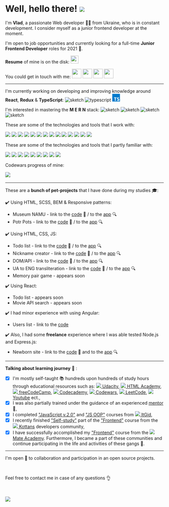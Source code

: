 # Well, hello there! <img src="https://media.giphy.com/media/hvRJCLFzcasrR4ia7z/giphy.gif" width="25px">

I'm **Vlad**, a passionate Web developer 👨‍💻 from Ukraine, who is in constant development. I consider myself as a junior frontend developer at the moment. 

I'm open to job opportunities and currently looking for a full-time **Junior Frontend Developer** roles for 2021 🚀.

**Resume** of mine is on the disk: <a target="blank" href="https://docs.google.com/document/d/1b6_NxlZVNVDxBH2KlKwxs7kGNBxulaz1eVIOf64qUCY/edit"><img src="https://www.vectorlogo.zone/logos/google_drive/google_drive-icon.svg" height="25" width="25"></a>

<p>You could get in touch with me: 
  <a target="blank" href="https://www.linkedin.com/in/vlad-piatyhor-8b227b113"><img src="https://www.vectorlogo.zone/logos/linkedin/linkedin-icon.svg" height="30" width="30"></a> <a target="blank" href="https://join.skype.com/invite/vTTFQ6hD9T2V"><img src="https://www.vectorlogo.zone/logos/skype/skype-tile.svg" height="30" width="30"></a> <a target="blank" href="https://t.me/VladPiatyhor"><img src="https://www.vectorlogo.zone/logos/telegram/telegram-tile.svg" height="30" width="30"></a> <a target="blank" href="mailto:vlad.piatyhor@gmail.com"><img src="https://www.vectorlogo.zone/logos/gmail/gmail-icon.svg" height="30" width="30"></a>
</p>

***

I'm currently working on developing and improving knowledge around **React**, **Redux** & **TypeScript**: <img src="https://www.vectorlogo.zone/logos/reactjs/reactjs-icon.svg" alt="sketch" width="25" height="25"/> <img src="https://camo.githubusercontent.com/fa9e6862458a3f719c8be00fa538a8cea8e4f0c1ea32147fe55c566b0e5f021e/68747470733a2f2f72656475782e6a732e6f72672f696d672f72656475782e737667" alt="typescript" width="25" height="25"/> <img src="https://raw.githubusercontent.com/devicons/devicon/master/icons/typescript/typescript-original.svg" alt="typescript" width="25" height="25"/> 

I'm interested in mastering the **M E R N** stack: <img src="https://www.vectorlogo.zone/logos/mongodb/mongodb-icon.svg" alt="sketch" width="25" height="25"/> <img src="https://www.vectorlogo.zone/logos/expressjs/expressjs-icon.svg" alt="sketch" width="25" height="25"/> <img src="https://www.vectorlogo.zone/logos/reactjs/reactjs-icon.svg" alt="sketch" width="25" height="25"/> <img src="https://www.vectorlogo.zone/logos/nodejs/nodejs-icon.svg" alt="sketch" width="25" height="25"/>  

These are some of the technologies and tools that I work with:

<p>
  <img src="https://img.shields.io/badge/HTML5-black?style=flat&logo=html5">
  <img src="https://img.shields.io/badge/CSS3-black?style=flat&logo=css3">
  <img src="https://img.shields.io/badge/SASS / SCSS-black?style=flat&logo=sass">
  <img src="https://img.shields.io/badge/JavaScript-black?style=flat&logo=javascript">
  <img src="https://img.shields.io/badge/React-black?style=flat&logo=React">
  <img src="https://img.shields.io/badge/Redux-black?style=flat&logo=redux">
  <img src="https://img.shields.io/badge/Git-black?style=flat&logo=Git">
  <img src="https://img.shields.io/badge/GitHub-black?style=flat&logo=GitHub">
  <img src="https://img.shields.io/badge/VS Code-black?style=flat&logo=visual-studio-code">
  <img src="https://img.shields.io/badge/Figma-black?style=flat&logo=figma">
  <img src="https://img.shields.io/badge/Gulp-black?style=flat&logo=gulp">
  <img src="https://img.shields.io/badge/Webpack-black?style=flat&logo=webpack">
  <img src="https://img.shields.io/badge/npm-black?style=flat&logo=npm">
  <img src="https://img.shields.io/badge/shell / bush-black?style=flat&logo=powershell">
</p>

These are some of the technologies and tools that I partly familiar with:

<p>
  <img src="https://img.shields.io/badge/Bootstrap-black?style=flat&logo=bootstrap"> 
  <img src="https://img.shields.io/badge/Bulma-black?style=flat&logo=bulma">
  <img src="https://img.shields.io/badge/jQuery-black?style=flat&logo=jquery">
  <img src="https://img.shields.io/badge/TypeScript-black?style=flat&logo=typescript">
  <img src="https://img.shields.io/badge/Node.js-black?style=flat&logo=node.js">
  <img src="https://img.shields.io/badge/Express.js-black?style=flat&logo=express">
  <img src="https://img.shields.io/badge/Jira-black?style=flat&logo=jira">
  <img src="https://img.shields.io/badge/Trello-black?style=flat&logo=trello">
  <img src="https://img.shields.io/badge/Photoshop-black?style=flat&logo=adobe-photoshop">
</p>

Codewars progress of mine:

<img src="https://www.codewars.com/users/5Mountains/badges/micro">

***

These are a **bunch of pet-projects** that I have done during my studies 🎓:

✔️ Using HTML, SCSS, BEM & Responsive patterns:
  - Museum NAMU - link to the [code](https://github.com/5Mountains/Museum-NAMU) :open_file_folder: / to the [app](https://5mountains.github.io/Museum-NAMU/) :mag:
  - Potr Pots - link to the [code](https://github.com/5Mountains/Potr-Pots/) :open_file_folder: / to the [app](https://5mountains.github.io/Potr-Pots/) :mag:

✔️ Using HTML, CSS, JS:
  - Todo list - link to the [code](https://github.com/5Mountains/ToDo-List) :open_file_folder: / to the [app](https://5mountains.github.io/ToDo-List/) :mag:
  - Nickname creator - link to the [code](https://github.com/5Mountains/nickname-creator) :open_file_folder: / to the [app](https://5mountains.github.io/nickname-creator/) :mag:
  - DOM/API - link to the [code](https://github.com/5Mountains/dom-api-task) :open_file_folder: / to the [app](https://5mountains.github.io/dom-api-task/) :mag:
  - UA to ENG transliteration - link to the [code](https://github.com/5Mountains/transliteration-ua-eng) :open_file_folder: / to the [app](https://5mountains.github.io/transliteration-ua-eng/) :mag: 
  - Memory pair game - appears soon
 
✔️ Using React:
  - Todo list - appears soon
  - Movie API search - appears soon

✔️ I had minor experience with using Angular:
  - Users list - link to the [code](https://github.com/5Mountains/users-list)

✔️ Also, I had some **freelance** experience where I was able tested Node.js and Express.js:
  - Newborn site - link to the [code](https://github.com/5Mountains/newbornSite) :open_file_folder: and to the [app](http://alinapiatyhor.com/) :mag:

***

**Talking about learning journey** 🧗  :
- [x] I'm mostly self-taught 📚 hundreds upon hundreds of study hours through educational resources such as:
 [<img src="https://simpleicons.org/icons/udacity.svg" width="15px"> Udacity](https://www.udacity.com/), [<img src="https://simpleicons.org/icons/htmlacademy.svg" width="15px"> HTML Academy](https://htmlacademy.ru/), [<img src="https://simpleicons.org/icons/freecodecamp.svg" width="15px"> freeCodeCamp](https://www.freecodecamp.org/5mountains), [<img src="https://simpleicons.org/icons/codecademy.svg" width="15px"> Codecademy](https://www.codecademy.com/), [<img src="https://simpleicons.org/icons/codewars.svg" width="15px"> Codewars](https://www.codewars.com/users/5Mountains), [<img src="https://simpleicons.org/icons/leetcode.svg" width="15px"> LeetCode](https://leetcode.com/5Mountains/), [<img src="https://simpleicons.org/icons/youtube.svg" width="15px"> Youtube](https://leetcode.com/5Mountains/) ect.,
- [x] I was also partially trained under the guidance of an experienced [mentor](https://github.com/SpiritUrban) 🧐,
- [x] I completed ["JavaScript v.2.0"](https://itgid.info/course/javascript-2)  and ["JS OOP"](https://itgid.info/course/object-js)  courses from [<img src="https://itgid.info/img/logo-ico.png" width="18px"> ItGid](https://itgid.info/), 
- [x] I recently finished ["Self-study"](https://github.com/kottans/frontend/blob/master/contents.md) part of the ["Frontend"](https://github.com/kottans/frontend) course  from the [<img src="https://kottans.org/documentation/img/logoBlack.svg" width="20px"> Kottans](https://kottans.org/) developers community,
- [x] I have successfully accomplished my ["Frontend"](https://mate.academy/courses/frontend) course from the [<img src="https://avatars0.githubusercontent.com/u/28379899?s=200&v=4" width="15px"> Mate Academy](https://mate.academy/).
Furthermore, I became a part of these communities and continue participating in the life and activities of these gangs 🤟.

***

I'm open 🤗 to collaboration and participation in an open source projects. 

<br>

Feel free to contact me in case of any questions 👌

<br>

![](https://visitor-badge.glitch.me/badge?page_id=5Mountains.5Mountains)
